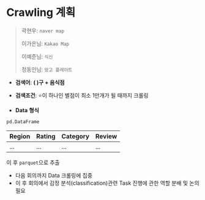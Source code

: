 # Crawling 계획

> 곽현우: `naver map`
>
> 이가은님:  `Kakao Map`
>
> 이예준님:  `식신`
>
> 정동인님: `망고 플레이트`

- **검색어**: **( )구 + 음식점**
- **검색조건**: :star:이 하나인 별점이 최소 1만개가 될 때까지 크롤링

- **Data** **형식**

`pd.DataFrame`

| Region | Rating | Category | Review |
| ------ | ------ | -------- | ------ |
| ...    | ...    | ...      | ...    |

이 후 `parquet`으로 추출



- 다음 회의까지 Data 크롤링에 집중
- 이 후 회의에서 감정 분석(classification)관련 Task 진행에 관한 역할 분배 및 논의 필요

